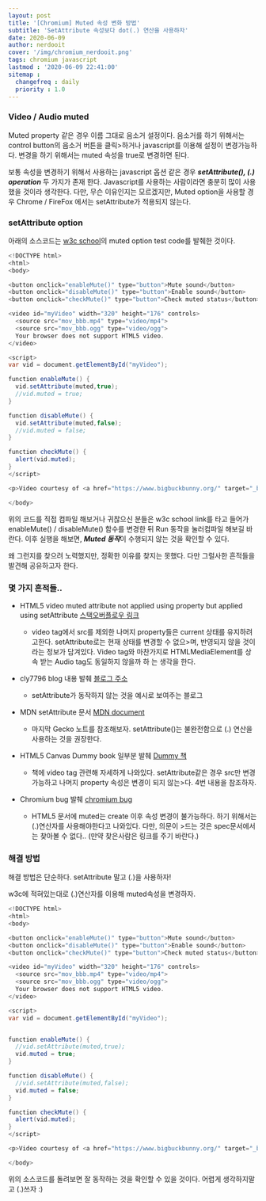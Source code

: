 ```yaml
---
layout: post
title: '[Chromium] Muted 속성 변화 방법'
subtitle: 'SetAttribute 속성보다 dot(.) 연산을 사용하자'
date: 2020-06-09
author: nerdooit
cover: '/img/chromium_nerdooit.png'
tags: chromium javascript
lastmod : '2020-06-09 22:41:00'
sitemap :
  changefreq : daily
  priority : 1.0
---
```


### Video / Audio muted
Muted property 같은 경우 이름 그대로 음소거 설정이다. 음소거를 하기 위해서는 control button의 음소거 버튼을 클릭>하거나 javascript를 이용해 설정이 변경가능하다. 변경을 하기 위해서는 muted 속성을 true로 변경하면 된다.

보통 속성을 변경하기 위해서 사용하는 javascript 옵션 같은 경우 ***setAttribute(), (.) operation*** 두 가지가 존재
한다. Javascript를 사용하는 사람이라면 충분히 많이 사용했을 것이라 생각한다. 다만, 무슨 이유인지는 모르겠지만, Muted option을 사용할 경우 Chrome / FireFox 에서는 setAttribute가 적용되지 않는다.

### setAttribute option
아래의 소스코드는 [w3c school](https://www.w3schools.com/tags/tryit.asp?filename=tryhtml5_av_prop_muted)의 muted option test code를 발췌한 것이다.

```java
<!DOCTYPE html>
<html>
<body>

<button onclick="enableMute()" type="button">Mute sound</button>
<button onclick="disableMute()" type="button">Enable sound</button>
<button onclick="checkMute()" type="button">Check muted status</button><br>

<video id="myVideo" width="320" height="176" controls>
  <source src="mov_bbb.mp4" type="video/mp4">
  <source src="mov_bbb.ogg" type="video/ogg">
  Your browser does not support HTML5 video.
</video>

<script>
var vid = document.getElementById("myVideo");

function enableMute() {
  vid.setAttribute(muted,true);
  //vid.muted = true;
}

function disableMute() {
  vid.setAttribute(muted,false);
  //vid.muted = false;
}

function checkMute() {
  alert(vid.muted);
}
</script>

<p>Video courtesy of <a href="https://www.bigbuckbunny.org/" target="_blank">Big Buck Bunny</a>.</p>

</body>
```
위의 코드를 직접 컴파일 해보거나 귀찮으신 분들은 w3c school link를 타고 들어가 enableMute() / disableMute() 함수를 변경한 뒤 Run 동작을 눌러컴파일 해보길 바란다. 이후 실행을 해보면, ***Muted 동작***이 수행되지 않는 것을 확인할 수 있다.

왜 그런지를 찾으려 노력했지만, 정확한 이유를 찾지는 못했다. 다만 그럴사한 흔적들을 발견해 공유하고자 한다.

### 몇 가지 흔적들..
- HTML5 video muted attribute not applied using property but applied using setAttribute [스택오버플로우 링크](https://stackoverflow.com/questions/41656297/html5-video-muted-attribute-not-applied-using-property-but-applied-using-setattr)
  - video tag에서 src를 제외한 나머지 property들은 current 상태를 유지하려고한다. setAttribute로는 현재 상태를 변경할 수 없으>며, 반영되지 않을 것이라는 정보가 담겨있다. Video tag와 마찬가지로 HTMLMediaElement를 상속 받는 Audio tag도 동일하지 않을까 하
는 생각을 한다.

- cly7796 blog 내용 발췌 [블로그 주소](http://cly7796.net/wp/javascript/muted-added-with-setattribute-to-the-video-element-does-not-work-with-firefox-and-chrome/)
  - setAttribute가 동작하지 않는 것을 예시로 보여주는 블로그

- MDN setAttribute 문서 [MDN document](https://developer.mozilla.org/en-US/docs/Web/API/Element/setAttribute)
  - 마지막 Gecko 노트를 참조해보자. setAttribute()는 불완전함으로 (.) 연산을 사용하는 것을 권장한다.

- HTML5 Canvas Dummy book 일부분 발췌 [Dummy 책](https://books.google.co.kr/books?id=1fg0uRR-SjIC&pg=PT380&lpg=PT380&dq=dummy+html5+canvas+setAttribute+src+muted&source=bl&ots=tX9o-_kjsi&sig=ACfU3U2Xtmvv30eRV65l6cqO--0q2bm0tQ&hl=ko&sa=X&ved=2ahUKEwit5fzL4_HpAhUbM94KHZHnDygQ6AEwAHoECAoQAQ#v=onepage&q=dummy%20html5%20canvas%20setAttribute%20src%20muted&f=false)
  - 책에 video tag 관련해 자세하게 나와있다. setAttribute같은 경우 src만 변경가능하고 나머지 property 속성은 변경이 되지 않는>다. 4번 내용을 참조하자.

- Chromium bug 발췌 [chromium bug](https://bugs.chromium.org/p/chromium/issues/detail?id=1033554)
  - HTML5 문서에 muted는 create 이후 속성 변경이 불가능하다. 하기 위해서는 (.)연산자를 사용해야한다고 나와있다. 다만, 의문이 >드는 것은 spec문서에서는 찾아볼 수 없다.. (만약 찾은사람은 링크를 주기 바란다.)

### 해결 방법
해결 방법은 단순하다. setAttribute 말고 (.)을 사용하자!

w3c에 적혀있는대로 (.)연산자를 이용해 muted속성을 변경하자.

```java
<!DOCTYPE html>
<html>
<body>

<button onclick="enableMute()" type="button">Mute sound</button>
<button onclick="disableMute()" type="button">Enable sound</button>
<button onclick="checkMute()" type="button">Check muted status</button><br>

<video id="myVideo" width="320" height="176" controls>
  <source src="mov_bbb.mp4" type="video/mp4">
  <source src="mov_bbb.ogg" type="video/ogg">
  Your browser does not support HTML5 video.
</video>

<script>
var vid = document.getElementById("myVideo");


function enableMute() {
  //vid.setAttribute(muted,true);
  vid.muted = true;
}

function disableMute() {
  //vid.setAttribute(muted,false);
  vid.muted = false;
}

function checkMute() {
  alert(vid.muted);
}
</script>

<p>Video courtesy of <a href="https://www.bigbuckbunny.org/" target="_blank">Big Buck Bunny</a>.</p>

</body>
```

위의 소스코드를 돌려보면 잘 동작하는 것을 확인할 수 있을 것이다. 어렵게 생각하지말고 (.)쓰자 :)


